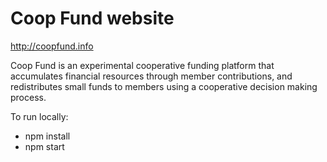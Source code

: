 # Coop Fund website 
http://coopfund.info

Coop Fund is an experimental cooperative funding platform that accumulates financial resources through member contributions, and redistributes small funds to members using a cooperative decision making process.

To run locally:
* npm install
* npm start
